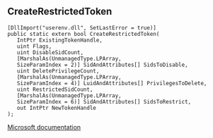 ## CreateRestrictedToken

```
[DllImport("userenv.dll", SetLastError = true)]
public static extern bool CreateRestrictedToken(
   IntPtr ExistingTokenHandle,
   uint Flags,
   uint DisableSidCount,
   [MarshalAs(UnmanagedType.LPArray,
   SizeParamIndex = 2)] SidAndAttributes[] SidsToDisable,
   uint DeletePrivilegeCount,
   [MarshalAs(UnmanagedType.LPArray,
   SizeParamIndex = 4)] LuidAndAttributes[] PrivilegesToDelete,
   uint RestrictedSidCount,
   [MarshalAs(UnmanagedType.LPArray,
   SizeParamIndex = 6)] SidAndAttributes[] SidsToRestrict,
   out IntPtr NewTokenHandle
);
```

[Microsoft documentation](https://docs.microsoft.com/en-us/windows/win32/api/userenv/nf-userenv-createrestrictedtoken)
